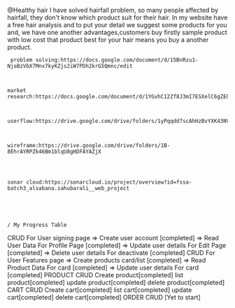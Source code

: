 @Healthy hair
I have solved hairfall problem, so many people affected by hairfall, they don't know which product suit for their hair. In my website have a free hair analysis and to put your detail we suggest some products for you and, we have one another advantages,customers buy firstly sample product with low cost that product best for your hair means you buy a another product.

     problem solving:https://docs.google.com/document/d/15BnRzu1-NjoBzVbX7Mnx7kyKZjs2iW7PDh2krG5Qmnc/edit



    market research:https://docs.google.com/document/d/1YGvhC12Zf8J3mI7ESXelC6gZEO7G8_jr/edit



    userflow:https://drive.google.com/drive/folders/1yPqqdd7scAhHzBvYXK43NVw8ShPYcWTC



    wireframe:https://drive.google.com/drive/folders/1B-8EhrAYRPZk46Bm1blqU8gHDFAYAZjX




    sonar cloud:https://sonarcloud.io/project/overview?id=fssa-batch3_alsabana.sahubarali__web_project





    / My Progress Table

CRUD For User signing page
=> Create user account [completed]
=> Read User Data For Profile Page [completed]
=> Update user details For Edit Page [completed]
=> Delete user details For deactivate [completed]
CRUD For User Features page
=> Create products card/list [completed]
=> Read Product Data For card [completed]
=> Update user details For card [completed]
PRODUCT CRUD
Create product[completed]
list product[completed]
update product[completed]
delete product[completed]
CART CRUD
Create cart[completed]
list cart[completed]
update cart[completed]
delete cart[completed]
ORDER CRUD [Yet to start]
